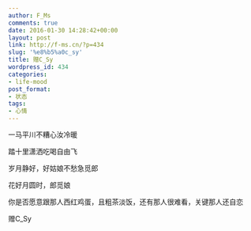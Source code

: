 ```yaml
---
author: F_Ms
comments: true
date: 2016-01-30 14:28:42+00:00
layout: post
link: http://f-ms.cn/?p=434
slug: '%e8%b5%a0c_sy'
title: 赠C_Sy
wordpress_id: 434
categories:
- life-mood
post_format:
- 状态
tags:
- 心情
---
```


一马平川不糟心汝冷暖

踏十里潇洒吃喝自由飞



岁月静好，好姑娘不愁急觅郎

花好月圆时，郎觅娘



你是否愿意跟那人西红鸡蛋，且粗茶淡饭，还有那人很难看，关键那人还自恋

赠C_Sy
